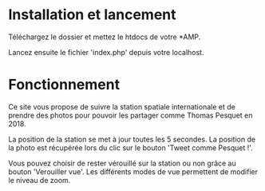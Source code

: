 # Installation et lancement
Téléchargez le dossier et mettez le htdocs de votre *AMP.

Lancez ensuite le fichier 'index.php' depuis votre localhost.


# Fonctionnement
Ce site vous propose de suivre la station spatiale internationale et de prendre des photos pour pouvoir les partager comme Thomas Pesquet en 2018.

La position de la station se met à jour toutes les 5 secondes. La position de la photo est récupérée lors du clic sur le bouton 'Tweet comme Pesquet !'.

Vous pouvez choisir de rester vérouillé sur la station ou non grâce au bouton 'Verouiller vue'. Les différents modes de vue permettent de modifier le niveau de zoom.
